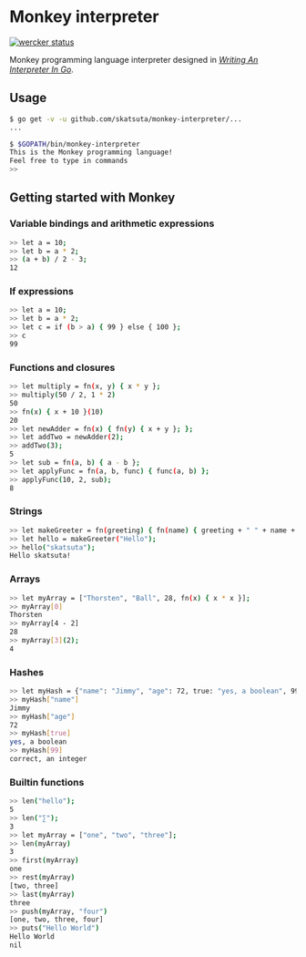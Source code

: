 # Monkey interpreter

[![wercker status](https://app.wercker.com/status/20b05c4eb17fc957ff322da01bb157fc/s/master "wercker status")](https://app.wercker.com/project/byKey/20b05c4eb17fc957ff322da01bb157fc)

Monkey programming language interpreter designed in [_Writing An Interpreter In Go_](https://interpreterbook.com/).


## Usage

```sh
$ go get -v -u github.com/skatsuta/monkey-interpreter/...
...

$ $GOPATH/bin/monkey-interpreter
This is the Monkey programming language!
Feel free to type in commands
>> 
```


## Getting started with Monkey

### Variable bindings and arithmetic expressions

```sh
>> let a = 10;
>> let b = a * 2;
>> (a + b) / 2 - 3;
12
```

### If expressions

```sh
>> let a = 10;
>> let b = a * 2;
>> let c = if (b > a) { 99 } else { 100 };
>> c
99
```

### Functions and closures

```sh
>> let multiply = fn(x, y) { x * y };
>> multiply(50 / 2, 1 * 2)
50
>> fn(x) { x + 10 }(10)
20
>> let newAdder = fn(x) { fn(y) { x + y }; };
>> let addTwo = newAdder(2);
>> addTwo(3);
5
>> let sub = fn(a, b) { a - b };
>> let applyFunc = fn(a, b, func) { func(a, b) };
>> applyFunc(10, 2, sub);
8
```

### Strings

```sh
>> let makeGreeter = fn(greeting) { fn(name) { greeting + " " + name + "!" } };
>> let hello = makeGreeter("Hello");
>> hello("skatsuta");
Hello skatsuta!
```

### Arrays

```sh
>> let myArray = ["Thorsten", "Ball", 28, fn(x) { x * x }];
>> myArray[0]
Thorsten
>> myArray[4 - 2]
28
>> myArray[3](2);
4
```

### Hashes

```sh
>> let myHash = {"name": "Jimmy", "age": 72, true: "yes, a boolean", 99: "correct, an integer"};
>> myHash["name"]
Jimmy
>> myHash["age"]
72
>> myHash[true]
yes, a boolean
>> myHash[99]
correct, an integer
```

### Builtin functions

```sh
>> len("hello");
5
>> len("∑");
3
>> let myArray = ["one", "two", "three"];
>> len(myArray)
3
>> first(myArray)
one
>> rest(myArray)
[two, three]
>> last(myArray)
three
>> push(myArray, "four")
[one, two, three, four]
>> puts("Hello World")
Hello World
nil
```
